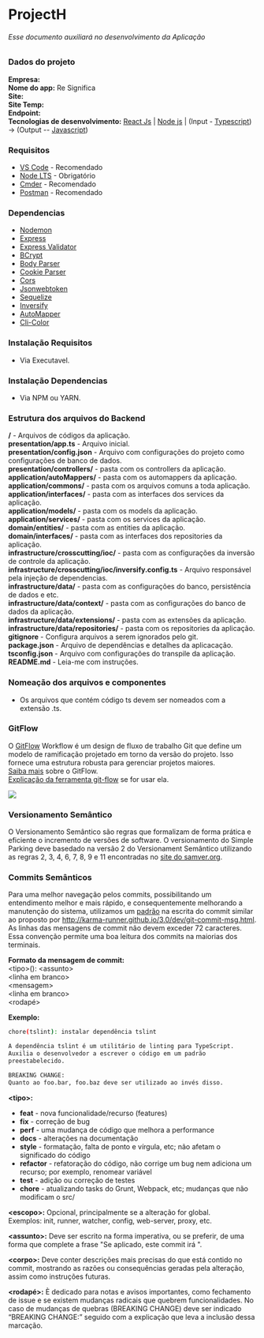 ﻿# ProjectH
###### Esse documento auxiliará no desenvolvimento da Aplicação

### Dados do projeto
**Empresa:** \
**Nome do app:** Re Significa\
**Site:** \
**Site Temp:** \
**Endpoint:** \
**Tecnologias de desenvolvimento:** [React Js](https://pt-br.reactjs.org/) | [Node js](https://nodejs.org/en/docs/) | (Input - [Typescript](https://www.typescriptlang.org/docs/home.html)) -> (Output -- [Javascript](https://developer.mozilla.org/pt-BR/docs/Aprender/JavaScript))

### Requisitos
- [VS Code](https://code.visualstudio.com/ "Visual Studio Code") - Recomendado
- [Node LTS](https://nodejs.org/en/ "Node Js") - Obrigatório
- [Cmder](https://cmder.net/ "Cmder") - Recomendado
- [Postman](https://www.getpostman.com/downloads/ "Postman") - Recomendado

### Dependencias
- [Nodemon](https://www.npmjs.com/package/nodemon "Nodemon")
- [Express](https://expressjs.com/ "Express")
- [Express Validator](https://express-validator.github.io/docs/ "Express Validator")
- [BCrypt](https://www.npmjs.com/package/bcrypt/ "BCrypt")
- [Body Parser](https://www.npmjs.com/package/body-parser/ "Body Parser")
- [Cookie Parser](https://www.npmjs.com/package/cookie-parser/ "Cookie Parser")
- [Cors](https://adonisjs.com/docs/4.1/cors/ "Cors")
- [Jsonwebtoken](https://www.npmjs.com/package/jsonwebtoken/ "Jsonwebtoken")
- [Sequelize](https://sequelize.org/v5/ "Sequelize")
- [Inversify](http://inversify.io/ "Inversify")
- [AutoMapper](https://automapper.netlify.app/docs/guides/getting-started/ "@nartc/automapper")
- [Cli-Color](https://github.com/medikoo/cli-color "cli-color")

### Instalação Requisitos
- Via Executavel.

### Instalação Dependencias
- Via NPM ou YARN.

### Estrutura dos arquivos do Backend
**/** - Arquivos de códigos da aplicação.\
**presentation/app.ts** - Arquivo inicial.\
**presentation/config.json** - Arquivo com configurações do projeto como configurações de banco de dados.\
**presentation/controllers/** - pasta com os controllers da aplicação.\
**application/autoMappers/** - pasta com os automappers da aplicação.\
**application/commons/** - pasta com os arquivos comuns a toda aplicação.\
**application/interfaces/** - pasta com as interfaces dos services da aplicação.\
**application/models/** - pasta com os models da aplicação.\
**application/services/** - pasta com os services da aplicação.\
**domain/entities/** - pasta com as entities da aplicação.\
**domain/interfaces/** - pasta com as interfaces dos repositories da aplicação.\
**infrastructure/crosscutting/ioc/** - pasta com as configurações da inversão de controle da aplicação.\
**infrastructure/crosscutting/ioc/inversify.config.ts** - Arquivo responsável pela injeção de dependencias.\
**infrastructure/data/** - pasta com as configurações do banco, persistência de dados e etc.\
**infrastructure/data/context/** - pasta com as configurações do banco de dados da aplicação.\
**infrastructure/data/extensions/** - pasta com as extensões da aplicação.\
**infrastructure/data/repositories/** - pasta com os repositories da aplicação.\
**gitignore** - Configura arquivos a serem ignorados pelo git.\
**package.json** - Arquivo de dependências e detalhes da aplicacação.\
**tsconfig.json** - Arquivo com configurações do transpile da aplicação.\
**README.md** - Leia-me com instruções.

### Nomeação dos arquivos e componentes
  - Os arquivos que contém código ts devem ser nomeados com a extensão .ts.

### GitFlow
O [GitFlow](https://medium.com/trainingcenter/utilizando-o-fluxo-git-flow-e63d5e0d5e04) Workflow é um design de fluxo de trabalho Git que define um modelo de ramificação projetado em torno da versão do projeto. Isso fornece uma estrutura robusta para gerenciar projetos maiores.\
[Saiba mais](https://datasift.github.io/gitflow/IntroducingGitFlow.html) sobre o GitFlow.\
[Explicação da ferramenta git-flow](https://fjorgemota.com/git-flow-uma-forma-legal-de-organizar-repositorios-git/) se for usar ela.

![](https://proxy.duckduckgo.com/iu/?u=https%3A%2F%2Fraw.githubusercontent.com%2FVoronenko%2Fgitflow-release%2Fmaster%2Fimages%2Fgit-workflow-release-cycle-4maintenance.png&f=1)

### Versionamento Semântico
O Versionamento Semântico são regras que formalizam de forma prática e eficiente o incremento de versões de software. O versionamento do Simple Parking deve basedado na versão 2 do Versionament Semântico utilizando as regras 2, 3, 4, 6, 7, 8, 9 e 11 encontradas no [site do samver.org](https://semver.org/lang/pt-BR/).

### Commits Semânticos
Para uma melhor navegação pelos commits, possibilitando um entendimento melhor e mais rápido, e consequentemente melhorando a manutenção do sistema, utilizamos um [padrão](https://gist.github.com/eltonea/a717e3c786686b674f4ebe2475ca3313) na escrita do commit similar ao proposto por http://karma-runner.github.io/3.0/dev/git-commit-msg.html.
As linhas das mensagens de commit não devem exceder 72 caracteres. Essa convenção permite uma boa leitura dos commits na maiorias dos terminais.

**Formato da mensagem de commit:**\
\<tipo\>\(<escopo>\): \<assunto\>\
\<linha em branco\>\
\<mensagem\>\
\<linha em branco\>\
\<rodapé\>

**Exemplo:**
```sh
chore(tslint): instalar dependência tslint

A dependência tslint é um utilitário de linting para TypeScript.
Auxilia o desenvolvedor a escrever o código em um padrão
preestabelecido.

BREAKING CHANGE:
Quanto ao foo.bar, foo.baz deve ser utilizado ao invés disso.
```

**\<tipo\>:**
  - **feat** - nova funcionalidade/recurso (features)
  - **fix** - correção de bug
  - **perf** - uma mudança de código que melhora a performance
  - **docs** - alterações na documentação
  - **style** - formatação, falta de ponto e vírgula, etc; não afetam o significado do código
  - **refactor** - refatoração do código, não corrige um bug nem adiciona um recurso; por exemplo, renomear variável
  - **test** - adição ou correção de testes
  - **chore** - atualizando tasks do Grunt, Webpack, etc; mudanças que não modificam o src/

**\<escopo\>:** Opcional, principalmente se a alteração for global.\
Exemplos: init, runner, watcher, config, web-server, proxy, etc.

**\<assunto\>:** Deve ser escrito na forma imperativa, ou se preferir, de uma forma que complete a frase "Se aplicado, este commit irá ".

**\<corpo\>:** Deve conter descrições mais precisas do que está contido no commit, mostrando as razões ou consequências geradas pela alteração, assim como instruções futuras.

**\<rodapé\>:** È dedicado para notas e avisos importantes, como fechamento de issue e se existem mudanças radicais que quebrem funcionalidades. No caso de mudanças de quebras (BREAKING CHANGE) deve ser indicado “BREAKING CHANGE:” seguido com a explicação que leva a inclusão dessa marcação.

